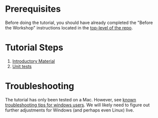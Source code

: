 
# Prerequisites 

Before doing the tutorial, you should have already completed the "Before the Workshop" instructions located in the [top-level of the repo](./index.md).

# Tutorial Steps

1. [Introductory Material](./steps/1-intro.md)
2. [Unit tests](./steps/2-unit-tests.md)


# Troubleshooting

The tutorial has only been tested on a Mac.   However, see [known troubleshooting tips for windows users](./troubleshooting.md). We will likely need to figure out further adjustments for Windows (and perhaps even Linux) live.  


